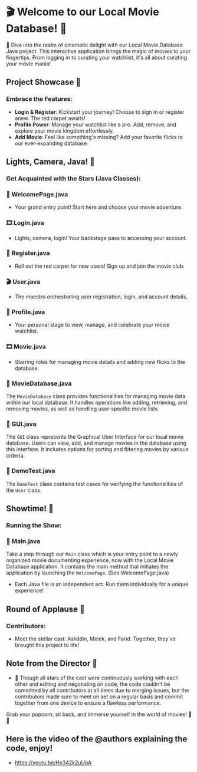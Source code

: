 # 🎬 Welcome to our Local Movie Database! 🍿

🌟 Dive into the realm of cinematic delight with our Local Movie Database Java project. This interactive application brings the magic of movies to your fingertips. From logging in to curating your watchlist, it's all about curating your movie mania!

## Project Showcase 🎥

### Embrace the Features:

* **Login & Register**: Kickstart your journey! Choose to sign in or register anew. The red carpet awaits!
* **Profile Power**: Manage your watchlist like a pro. Add, remove, and explore your movie kingdom effortlessly.
* **Add Movie**: Feel like something's missing? Add your favorite flicks to our ever-expanding database.

## Lights, Camera, Java! 🚀

### Get Acquainted with the Stars (Java Classes):

### 🌟 WelcomePage.java

* Your grand entry point! Start here and choose your movie adventure.

### 🎞️ Login.java

* Lights, camera, login! Your backstage pass to accessing your account.

### 📝 Register.java

* Roll out the red carpet for new users! Sign up and join the movie club.

### 🎬 User.java

* The maestro orchestrating user registration, login, and account details.

### 🎥 Profile.java

* Your personal stage to view, manage, and celebrate your movie watchlist.

### 🎞️ Movie.java

* Starring roles for managing movie details and adding new flicks to the database.


### 🎥 MovieDatabase.java

The `MovieDatabase` class provides functionalities for managing movie data within our local database. It handles operations like adding, retrieving, and removing movies, as well as handling user-specific movie lists.

### 🎥 GUI.java

The `GUI` class represents the Graphical User Interface for our local movie database. Users can view, add, and manage movies in the database using this interface. It includes options for sorting and filtering movies by various criteria.

### 🧪 DemoTest.java

The `DemoTest` class contains test cases for verifying the functionalities of the `User` class.



## Showtime! 🍿

### Running the Show:


### 🌟 Main.java

Take a step through our `Main` class which is your entry point to a newly organized movie documenting experience, now with the Local Movie Database application. It contains the main method that initiates the application by launching the `WelcomePage`. (See WelcomePage.java)


* Each Java file is an independent act. Run them individually for a unique experience!

## Round of Applause 👏

### Contributors:

* Meet the stellar cast: Asliddin, Melek, and Farid. Together, they've brought this project to life!

## Note from the Director 📣

* 🚧 Though all stars of the cast were continuously working with each other and editing and negotiating on code, the code couldn't be committed by all contributors at all times due to merging issues, but the contributors made sure to meet on set on a regular basis and commit together from one device to ensure a flawless performance.

Grab your popcorn, sit back, and immerse yourself in the world of movies! 🎉✨


## Here is the video of the @authors explaining the code, enjoy! 
* https://youtu.be/Hv342k2uUpA
